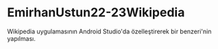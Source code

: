 # EmirhanUstun22-23Wikipedia

Wikipedia uygulamasının Android Studio'da özelleştirerek bir benzeri'nin yapılması.
